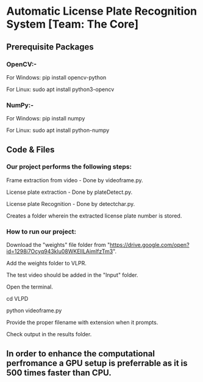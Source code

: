 # Automatic License Plate Recognition System [Team: The Core]

## Prerequisite Packages

### OpenCV:-
For Windows:
pip install opencv-python

For Linux:
sudo apt install python3-opencv

### NumPy:-
For Windows:
pip install numpy

For Linux:
sudo apt install python-numpy

## Code & Files
### Our project performs the following steps:
Frame extraction from video - Done by videoframe.py.

License plate extraction - Done by plateDetect.py. 

License plate Recognition - Done by detectchar.py.

Creates a folder wherein the extracted license plate number is stored.

### How to run our project:
Download the "weights" file folder from "https://drive.google.com/open?id=1298i7Ocyq943klu08WKEIlLAimIfzTm3".

Add the weights folder to VLPR.

The test video should be added in the "Input" folder.

Open the terminal.

cd VLPD

python videoframe.py

Provide the proper filename with extension when it prompts.

Check output in the results folder.

## In order to enhance the computational perfromance a GPU setup is preferrable as it is 500 times faster than CPU.
